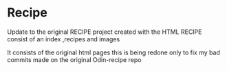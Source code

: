 # Recipe

Update to the original RECIPE project created with the HTML
RECIPE consist of an index ,recipes and images

It consists of the original html pages this is being redone only to fix my bad commits made on the original Odin-recipe repo
